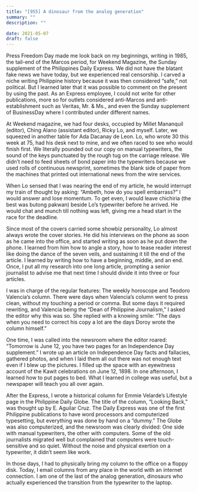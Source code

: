 ```yaml
---
title: "[955] A dinosaur from the analog generation"
summary: ""
description: ""

date: 2021-05-07
draft: false
---
```


Press Freedom Day made me look back on my beginnings, writing in 1985, the tail-end of the Marcos period, for Weekend Magazine, the Sunday supplement of the Philippines Daily Express. We did not have the blatant fake news we have today, but we experienced real censorship. I carved a niche writing Philippine history because it was then considered “safe,” not political. But I learned later that it was possible to comment on the present by using the past. As an Express employee, I could not write for other publications, more so for outlets considered anti-Marcos and anti-establishment such as Veritas, Mr. & Ms., and even the Sunday supplement of BusinessDay where I contributed under different names.

At Weekend magazine, we had four desks, occupied by Millet Mananquil (editor), Ching Alano (assistant editor), Ricky Lo, and myself. Later, we squeezed in another table for Ada Dacanay de Leon. Lo, who wrote 30 this week at 75, had his desk next to mine, and we often raced to see who would finish first. We literally pounded out our copy on manual typewriters, the sound of the keys punctuated by the rough tug on the carriage release. We didn’t need to feed sheets of bond paper into the typewriters because we used rolls of continuous newsprint, sometimes the blank side of paper from the machines that printed out international news from the wire services.

When Lo sensed that I was nearing the end of my article, he would interrupt my train of thought by asking: “Ambeth, how do you spell embarrass?” I would answer and lose momentum. To get even, I would leave chichiria (the best was butong pakwan) beside Lo’s typewriter before he arrived. He would chat and munch till nothing was left, giving me a head start in the race for the deadline.

Since most of the covers carried some showbiz personality, Lo almost always wrote the cover stories. He did his interviews on the phone as soon as he came into the office, and started writing as soon as he put down the phone. I learned from him how to angle a story, how to tease reader interest like doing the dance of the seven veils, and sustaining it till the end of the article. I learned by writing how to have a beginning, middle, and an end. Once, I put all my research into one long article, prompting a senior journalist to advise me that next time I should divide it into three or four articles.

I was in charge of the regular features: The weekly horoscope and Teodoro Valencia’s column. There were days when Valencia’s column went to press clean, without my touching a period or comma. But some days it required rewriting, and Valencia being the “Dean of Philippine Journalism,” I asked the editor why this was so. She replied with a knowing smile: “The days when you need to correct his copy a lot are the days Doroy wrote the column himself.”

One time, I was called into the newsroom where the editor roared: “Tomorrow is June 12, you have two pages for an Independence Day supplement.” I wrote up an article on Independence Day facts and fallacies, gathered photos, and when I laid them all out there was not enough text even if I blew up the pictures. I filled up the space with an eyewitness account of the Kawit celebrations on June 12, 1898. In one afternoon, I learned how to put pages to bed. What I learned in college was useful, but a newspaper will teach you all over again.

After the Express, I wrote a historical column for Emmie Velarde’s Lifestyle page in the Philippine Daily Globe. The title of the column, “Looking Back,” was thought up by E. Aguilar Cruz. The Daily Express was one of the first Philippine publications to have word processors and computerized typesetting, but everything was done by hand on a “dummy.” The Globe was also computerized, and the newsroom was clearly divided: One side with manual typewriters, the other with computers. Some of the old journalists migrated well but complained that computers were touch-sensitive and so quiet. Without the noise and physical exertion on a typewriter, it didn’t seem like work.

In those days, I had to physically bring my column to the office on a floppy disk. Today, I email columns from any place in the world with an internet connection. I am one of the last of the analog generation, dinosaurs who actually experienced the transition from the typewriter to the laptop.
